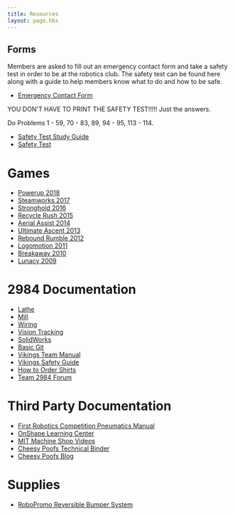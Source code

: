 ```yaml
---
title: Resources
layout: page.hbs
---
```


## Forms

Members are asked to fill out an emergency contact form and take a safety test in order to be at the robotics club. The safety test can be found here along with a guide to help members know what to do and how to be safe.

- [Emergency Contact Form](/pdfs/team-forms/emergency-contact-form.pdf)

YOU DON'T HAVE TO PRINT THE SAFETY TEST!!!!! Just the answers.

Do Problems 1 - 59, 70 - 83, 89, 94 - 95, 113 - 114.

- [Safety Test Study Guide](/pdfs/team-forms/robotics-study-guide.pdf)
- [Safety Test](/pdfs/team-forms/robotics-safety-test.pdf)

# Games

- [Powerup 2018](/games/power-up-2018/)
- [Steamworks 2017](/games/steamworks-2017/)
- [Stronghold 2016](/games/stronghold-2016/)
- [Recycle Rush 2015](/games/recycle-rush-2015/)
- [Aerial Assist 2014](/games/aerial-assist-2014/)
- [Ultimate Ascent 2013](/games/ultimate-ascent-2013/)
- [Rebound Rumble 2012](/games/rebound-rumble-2012/)
- [Logomotion 2011](/games/logomotion-2011/)
- [Breakaway 2010](/games/breakaway-2010/)
- [Lunacy 2009](/games/lunacy-2009/)

# 2984 Documentation

- [Lathe](/courses/lathe/)
- [Mill](/courses/mill/)
- [Wiring](/courses/wiring/)
- [Vision Tracking](/courses/vision-tracking/)
- [SolidWorks](/courses/solidworks/)
- [Basic Git](/courses/git-basics/)
- [Vikings Team Manual](/courses/team-manual/)
- [Vikings Safety Guide](/courses/safety-guide/)
- [How to Order Shirts](/courses/how-to-order-shirts/)
- [Team 2984 Forum](https://groups.google.com/forum/#!forum/team2984)


# Third Party Documentation

- [First Robotics Competition Pneumatics Manual](/pdfs/pneumatics-manual.pdf)
- [OnShape Learning Center](https://learn.onshape.com/)
- [MIT Machine Shop Videos](https://www.youtube.com/playlist?list=PLF06SHGgSg4Fk5-yeh8DN3g6ZgaM0tbk7)
- [Cheesy Poofs Technical Binder](https://media.team254.com/2017/09/964207d8-technicalBinder2017.pdf)
- [Cheesy Poofs Blog](https://www.team254.com/blog/)

# Supplies

- [RoboPromo Reversible Bumper System](http://www.robopromo.com/category_s/1825.htm)
